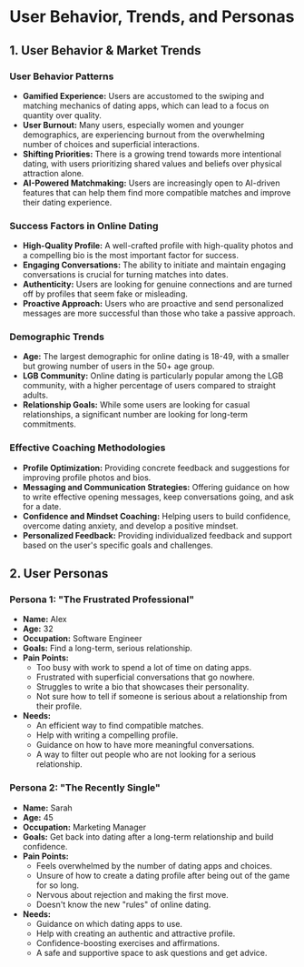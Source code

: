 # User Behavior, Trends, and Personas

## 1. User Behavior & Market Trends

### User Behavior Patterns

*   **Gamified Experience:** Users are accustomed to the swiping and matching mechanics of dating apps, which can lead to a focus on quantity over quality.
*   **User Burnout:** Many users, especially women and younger demographics, are experiencing burnout from the overwhelming number of choices and superficial interactions.
*   **Shifting Priorities:** There is a growing trend towards more intentional dating, with users prioritizing shared values and beliefs over physical attraction alone.
*   **AI-Powered Matchmaking:** Users are increasingly open to AI-driven features that can help them find more compatible matches and improve their dating experience.

### Success Factors in Online Dating

*   **High-Quality Profile:** A well-crafted profile with high-quality photos and a compelling bio is the most important factor for success.
*   **Engaging Conversations:** The ability to initiate and maintain engaging conversations is crucial for turning matches into dates.
*   **Authenticity:** Users are looking for genuine connections and are turned off by profiles that seem fake or misleading.
*   **Proactive Approach:** Users who are proactive and send personalized messages are more successful than those who take a passive approach.

### Demographic Trends

*   **Age:** The largest demographic for online dating is 18-49, with a smaller but growing number of users in the 50+ age group.
*   **LGB Community:** Online dating is particularly popular among the LGB community, with a higher percentage of users compared to straight adults.
*   **Relationship Goals:** While some users are looking for casual relationships, a significant number are looking for long-term commitments.

### Effective Coaching Methodologies

*   **Profile Optimization:** Providing concrete feedback and suggestions for improving profile photos and bios.
*   **Messaging and Communication Strategies:** Offering guidance on how to write effective opening messages, keep conversations going, and ask for a date.
*   **Confidence and Mindset Coaching:** Helping users to build confidence, overcome dating anxiety, and develop a positive mindset.
*   **Personalized Feedback:** Providing individualized feedback and support based on the user's specific goals and challenges.

## 2. User Personas

### Persona 1: "The Frustrated Professional"

*   **Name:** Alex
*   **Age:** 32
*   **Occupation:** Software Engineer
*   **Goals:** Find a long-term, serious relationship.
*   **Pain Points:**
    *   Too busy with work to spend a lot of time on dating apps.
    *   Frustrated with superficial conversations that go nowhere.
    *   Struggles to write a bio that showcases their personality.
    *   Not sure how to tell if someone is serious about a relationship from their profile.
*   **Needs:**
    *   An efficient way to find compatible matches.
    *   Help with writing a compelling profile.
    *   Guidance on how to have more meaningful conversations.
    *   A way to filter out people who are not looking for a serious relationship.

### Persona 2: "The Recently Single"

*   **Name:** Sarah
*   **Age:** 45
*   **Occupation:** Marketing Manager
*   **Goals:** Get back into dating after a long-term relationship and build confidence.
*   **Pain Points:**
    *   Feels overwhelmed by the number of dating apps and choices.
    *   Unsure of how to create a dating profile after being out of the game for so long.
    *   Nervous about rejection and making the first move.
    *   Doesn't know the new "rules" of online dating.
*   **Needs:**
    *   Guidance on which dating apps to use.
    *   Help with creating an authentic and attractive profile.
    *   Confidence-boosting exercises and affirmations.
    *   A safe and supportive space to ask questions and get advice.
